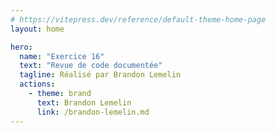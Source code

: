 ```yaml
---
# https://vitepress.dev/reference/default-theme-home-page
layout: home

hero:
  name: "Exercice 16"
  text: "Revue de code documentée"
  tagline: Réalisé par Brandon Lemelin
  actions:
    - theme: brand
      text: Brandon Lemelin
      link: /brandon-lemelin.md
---
```

